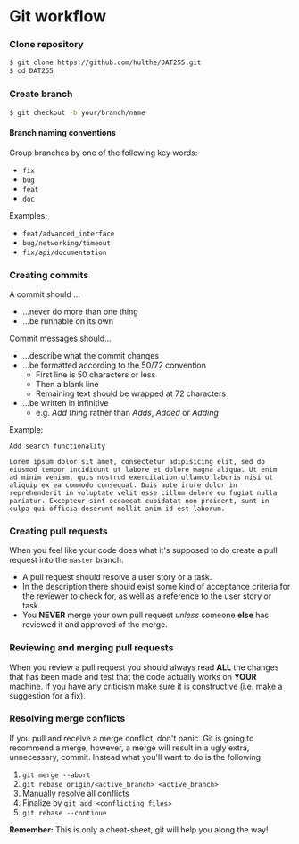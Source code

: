 # Git workflow
### Clone repository
```sh
$ git clone https://github.com/hulthe/DAT255.git
$ cd DAT255
```

### Create branch
```sh
$ git checkout -b your/branch/name
```

#### Branch naming conventions
Group branches by one of the following key words:
  - `fix`
  - `bug`
  - `feat`
  - `doc`

Examples:
  - `feat/advanced_interface`
  - `bug/networking/timeout`
  - `fix/api/documentation`

### Creating commits
A commit should ...
  - ...never do more than one thing
  - ...be runnable on its own

Commit messages should...
  - ...describe what the commit changes
  - ...be formatted according to the 50/72 convention
    - First line is 50 characters or less
    - Then a blank line
    - Remaining text should be wrapped at 72 characters
  - ...be written in infinitive
    - e.g. *Add thing* rather than *Adds*, *Added* or *Adding*

Example:
```
Add search functionality

Lorem ipsum dolor sit amet, consectetur adipisicing elit, sed do
eiusmod tempor incididunt ut labore et dolore magna aliqua. Ut enim
ad minim veniam, quis nostrud exercitation ullamco laboris nisi ut
aliquip ex ea commodo consequat. Duis aute irure dolor in
reprehenderit in voluptate velit esse cillum dolore eu fugiat nulla
pariatur. Excepteur sint occaecat cupidatat non proident, sunt in
culpa qui officia deserunt mollit anim id est laborum.
```

### Creating pull requests
When you feel like your code does what it's supposed to do create a pull request into the `master` branch.

  - A pull request should resolve a user story or a task.
  - In the description there should exist some kind of acceptance criteria for the reviewer to check for, as well as a reference to the user story or task.
  - You **NEVER** merge your own pull request *unless* someone **else** has reviewed it and approved of the merge.

### Reviewing and merging pull requests
When you review a pull request you should always read **ALL** the changes that has been made and test that the code actually works on **YOUR** machine.
If you have any criticism make sure it is constructive (i.e. make a suggestion for a fix).

### Resolving merge conflicts
If you pull and receive a merge conflict, don't panic.
Git is going to recommend a merge, however, a merge will result in a ugly extra, unnecessary, commit.
Instead what you'll want to do is the following:

  1. `git merge --abort`
  2. `git rebase origin/<active_branch> <active_branch>`
  3. Manually resolve all conflicts
  4. Finalize by `git add <conflicting files>`
  5. `git rebase --continue`

**Remember:** This is only a cheat-sheet, git will help you along the way!
